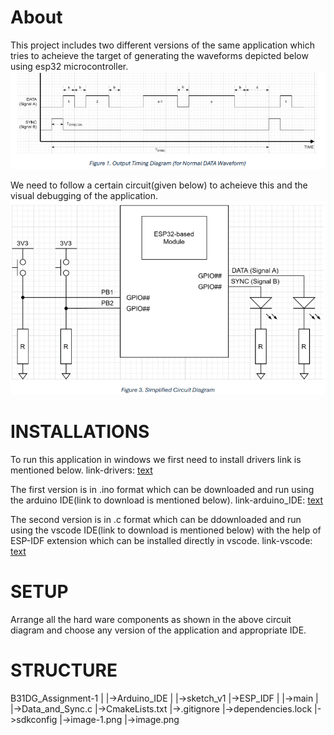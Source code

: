 # About
This project includes two different versions of the same application which tries to acheieve the target of generating the waveforms depicted below using esp32 microcontroller.
![alt text](image.png)

We need to follow a certain circuit(given below) to acheieve this and the visual debugging of the application.
![alt text](image-1.png)


# INSTALLATIONS
To run this application in windows we first need to install drivers link is mentioned below.
link-drivers: [text](https://www.silabs.com/developer-tools/usb-to-uart-bridge-vcp-drivers?tab=downloads)

The first version is in .ino format which can be downloaded and run using the arduino IDE(link to download is mentioned below).
link-arduino_IDE: [text](https://www.arduino.cc/en/software)

The second version is in .c format which can be ddownloaded and run using the vscode IDE(link to download is mentioned below) with the help of ESP-IDF extension which can be installed directly in vscode.
link-vscode: [text](https://code.visualstudio.com/)

# SETUP
Arrange all the hard ware components as shown in the above circuit diagram and choose any version of the application and appropriate IDE.

# STRUCTURE
B31DG_Assignment-1 
                    |
                    |->Arduino_IDE
                                    |
                                    |->sketch_v1
                    |->ESP_IDF
                                |
                                |->main
                                    |
                                    |->Data_and_Sync.c
                                    |->CmakeLists.txt
                                |->.gitignore
                                |->dependencies.lock
                                |->sdkconfig
                    |->image-1.png
                    |->image.png
